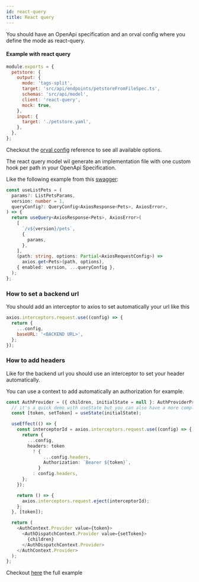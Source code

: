 ```yaml
---
id: react-query
title: React query
---
```


You should have an OpenApi specification and an orval config where you define the mode as react-query.

#### Example with react query

```js
module.exports = {
  petstore: {
    output: {
      mode: 'tags-split',
      target: 'src/api/endpoints/petstoreFromFileSpec.ts',
      schemas: 'src/api/model',
      client: 'react-query',
      mock: true,
    },
    input: {
      target: './petstore.yaml',
    },
  },
};
```

Checkout the [orval config](../reference/orval-config) reference to see all available options.

The react query model wil generate an implementation file with one custom hook per path in your OpenApi Specification.

Like the following example from this [swagger](https://github.com/anymaniax/orval/blob/master/samples/react-app-with-react-query/petstore.yaml):

```ts
const useListPets = (
  params?: ListPetsParams,
  version: number = 1,
  queryConfig?: QueryConfig<AxiosResponse<Pets>, AxiosError>,
) => {
  return useQuery<AxiosResponse<Pets>, AxiosError>(
    [
      `/v${version}/pets`,
      {
        params,
      },
    ],
    (path: string, options: Partial<AxiosRequestConfig>) =>
      axios.get<Pets>(path, options),
    { enabled: version, ...queryConfig },
  );
};
```

### How to set a backend url

You should add an interceptor to axios to set automatically your url like this

```js
axios.interceptors.request.use((config) => {
  return {
    ...config,
    baseURL: '<BACKEND URL>',
  };
});
```

### How to add headers

Like for the backend url you should use an interceptor to set your header automatically.

You can use a context to add automatically an authorization for example.

```ts
const AuthProvider = ({ children, initialState = null }: AuthProviderProps) => {
  // it's a quick demo with useState but you can also have a more complexe state with a useReducer
  const [token, setToken] = useState(initialState);

  useEffect(() => {
    const interceptorId = axios.interceptors.request.use((config) => {
      return {
        ...config,
        headers: token
          ? {
              ...config.headers,
              Authorization: `Bearer ${token}`,
            }
          : config.headers,
      };
    });

    return () => {
      axios.interceptors.request.eject(interceptorId);
    };
  }, [token]);

  return (
    <AuthContext.Provider value={token}>
      <AuthDispatchContext.Provider value={setToken}>
        {children}
      </AuthDispatchContext.Provider>
    </AuthContext.Provider>
  );
};
```

Checkout [here](https://github.com/anymaniax/orval/blob/master/samples/react-app-with-react-query/src/auth.context.tsx) the full example
